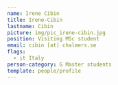 ```yaml
---
name: Irene Cibin
title: Irene-Cibin
lastname: Cibin
picture: img/pic_irene-cibin.jpg
position: Visiting MSc student
email: cibin [at] chalmers.se
flags:
  - it Italy
person-category: G Master students
template: people/profile
---
```


